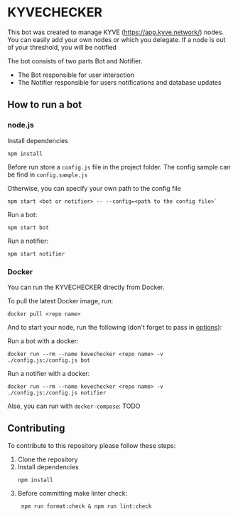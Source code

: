 # KYVECHECKER

This bot was created to manage KYVE (https://app.kyve.network/) nodes. You can easily add your own nodes or which you
delegate. If a node is out of your threshold, you will be notified

The bot consists of two parts Bot and Notifier.

- The Bot responsible for user interaction
- The Notifier responsible for users notifications and database updates

## How to run a bot

### node.js

Install dependencies

`npm install`

Before run store a `config.js` file in the project folder. The config sample can be find
in `config.sample.js`

Otherwise, you can specify your own path to the config file
```
npm start <bot or notifier> -- --config=<path to the config file>`
```

Run a bot:
```
npm start bot
```

Run a notifier:
```
npm start notifier
```

### Docker

You can run the KYVECHECKER directly from Docker.

To pull the latest Docker image, run:

```
docker pull <repo name>
```

And to start your node, run the following (don't forget to pass in [options](#options)):

Run a bot with a docker:
```
docker run --rm --name kevechecker <repo name> -v ./config.js:/config.js bot 
```
Run a notifier with a docker:
```
docker run --rm --name kevechecker <repo name> -v ./config.js:/config.js notifier 
```
Also, you can run with `docker-compose`:
TODO

## Contributing

To contribute to this repository please follow these steps:

1. Clone the repository
2. Install dependencies
    ```
    npm install
    ```
3. Before committing make linter check:
    ```
     npm run format:check & npm run lint:check
    ```
